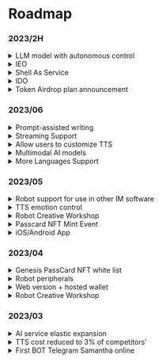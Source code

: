 # Roadmap

### 2023/2H

<details>

<summary>LLM model with autonomous control</summary>

It's already on the way.

Support for feeding your own fine-tuned language data, making your BOT fully meet your expectations 🤗

Lifetime memory bank

Internet connectivity and API access capabilities!

Fewer restrictions

</details>

<details>

<summary>IEO</summary>



</details>

<details>

<summary>Shell As Service</summary>

Open underlying capabilities, can be embedded in any third-party application

</details>

<details>

<summary>IDO</summary>



</details>

<details>

<summary>Token Airdrop plan announcement</summary>



</details>

### 2023/06

<details>

<summary>Prompt-assisted writing</summary>

Reduce the user-defined prompt threshold, already online, users can create bots with rich personality traits through simple identity definition.

</details>

<details>

<summary>Streaming Support</summary>

Zero-delay voice conversation experience

</details>

<details>

<summary>Allow users to customize TTS</summary>

The robot workshop supports users to customize bot TTS through voice cloning.

</details>

<details>

<summary>Multimodal AI models</summary>



</details>

<details>

<summary>More Languages Support</summary>



</details>

### 2023/05

<details>

<summary>Robot support for use in other IM software</summary>

The MyShell.ai creative workshop will be able to support the deployment of robots to other social platforms, and users can bind social accounts on their side. Through the bound social accounts, member rights can be extended to robots on their social media. Telegram is already supported, and Discord and other platforms will be supported in the future.

</details>

<details>

<summary>TTS emotion control</summary>

The robot's voice will contain richer emotional differences, and this feature will enter the public testing phase in May.

</details>

<details>

<summary>Robot Creative Workshop</summary>



</details>

<details>

<summary>Passcard NFT Mint Event</summary>



</details>

<details>

<summary>iOS/Android App</summary>



</details>

### 2023/04

<details>

<summary>Genesis PassCard NFT white list</summary>



</details>

<details>

<summary>Robot peripherals</summary>

* Twitter space AMA bot
* KOL bot
* Vitalik bot

</details>

<details>

<summary>Web version + hosted wallet</summary>



</details>

<details>

<summary>Robot Creative Workshop</summary>



</details>

### 2023/03

<details>

<summary>AI service elastic expansion</summary>



</details>

<details>

<summary>TTS cost reduced to 3% of competitors'</summary>

With the influx of users, our daily voice interaction volume quickly exceeded 100,000. We intensively optimized our self-developed TTS model in three weeks, reducing its cost by 97% compared to Microsoft's TTS API cost, and supporting quick cloning of 1-5 minute voice samples.

</details>

<details>

<summary>First BOT Telegram Samantha online</summary>

On 03/07, we launched the first Bot Samantha on Telegram.

</details>